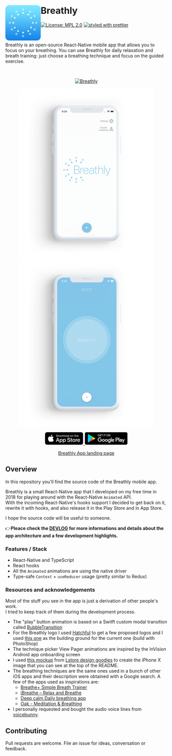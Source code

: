 &nbsp;

# Breathly <img src="./.github/icon-rounded.png" width="110" align="left">

[![License: MPL 2.0](https://img.shields.io/badge/License-MPL%202.0-brightgreen.svg)](https://opensource.org/licenses/MPL-2.0)
[![styled with prettier](https://img.shields.io/badge/styled_with-prettier-ff69b4.svg)](https://github.com/prettier/prettier)

&nbsp;

Breathly is an open-source React-Native mobile app that allows you to focus on your breathing.
You can use Breathly for daily relaxation and breath training: just choose a breathing technique and focus on the guided exercise.

&nbsp;


<p align="center" margin-bottom="0">
  <a href="https://breathly.app">
    <img alt="Breathly" width="820" height="auto" src="https://github.com/mmazzarolo/breathly-website/raw/master/.github/screenshot.png">
  </a>
</p>

<p align="center" margin-bottom="0">
  <a href="https://breathly.app">
    <img alt="Breathly" width="420" height="auto" src="./.github/iphone-1.png">
  </a>
  <a href="https://breathly.app">
    <img alt="Breathly" width="420" height="auto" src="./.github/iphone-2.png">
  </a>
</p>

<p align="center" margin-bottom="0">
  <a href="https://itunes.apple.com/app/breathly/id1454852966">
    <img alt="Breathly" width="auto" height="40" src="./.github/app-store-badge.svg">
  </a>
  <a href="https://play.google.com/store/apps/details?id=com.mmazzarolo.breathly">
    <img alt="Breathly" width="auto" height="40" src="./.github/google-play-badge.png">
  </a>
</p>
<p align="center">
  <a href="https://breathly.app">Breathly App landing page</a>
</p>

## Overview

In this repository you'll find the source code of the Breathly mobile app.

Breathly is a small React-Native app that I developed on my free time in 2018 for playing around with the React-Native `Animated` API.  
With the incoming React-Native's hooks support I decided to get back on it, rewrite it with hooks, and also release it in the Play Store and in App Store.

I hope the source code will be useful to someone.

👉**Pleace check the [DEVLOG](./DEVLOG.md) for more informations and details about the app architecture and a few development highlights.**

### Features / Stack

- React-Native and TypeScript
- React hooks
- All the `Animated` animations are using the native driver
- Type-safe `Context` + `useReducer` usage (pretty similar to Redux)

### Resources and acknowledgements

Most of the stuff you see in the app is just a derivation of other people's work.  
I tried to keep track of them during the development process.

- The "play" button animation is based on a Switft custom modal transition called [BubbleTransition](https://github.com/andreamazz/BubbleTransition)
- For the Breathly logo I used [Hatchful](https://hatchful.shopify.com) to get a few proposed logos and I used [this one](./.github/breathly-hatchful-logo.png) as the building ground for the current one (build with PhotoShop)
- The technique picker View Pager animations are inspired by the InVision Android app onboarding screen
- I used [this mockup](https://gumroad.com/l/edFPQ) from [Lstore design goodies](https://gumroad.com/lstore) to create the iPhone X image that you can see at the top of the README.
- The breathing techniques are the same ones used in a bunch of other iOS apps and their description were obtained with a Google search. A few of the apps used as inspirations are:
  - [Breathe+ Simple Breath Trainer](https://itunes.apple.com/us/app/breathe-simple-breath-trainer/id1106998959?mt=8)
  - [iBreathe – Relax and Breathe](https://itunes.apple.com/us/app/ibreathe-relax-and-breathe/id1296605806)
  - [Deep calm Daily breathing app](https://itunes.apple.com/us/app/daily-calm-deep-breathing-app/id1361009455?mt=8)
  - [Oak - Meditation & Breathing](https://itunes.apple.com/us/app/oak-meditation-breathing/id1210209691?mt=8)
- I personally requested and bought the audio voice lines from [voicebunny](https://voicebunny.com/p/10GUTaxhksaYXI-9jutm0hG0ku4hUZ-ta92slGswY4A~?p=pro-acq-inv). 

## Contributing

Pull requests are welcome. File an issue for ideas, conversation or feedback.
